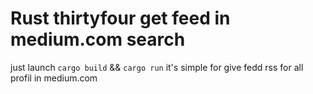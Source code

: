 # Rust thirtyfour get feed in medium.com search
just launch ```cargo build``` && ```cargo run```
it's simple for give fedd rss for all profil in medium.com
